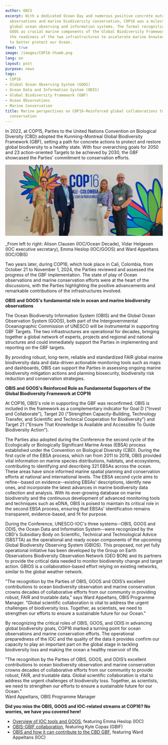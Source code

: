 ```yaml
---
author: OBIS
excerpt: With a dedicated Ocean Day and numerous positive concrete outcomes for ocean
  observations and marine biodiversity conservation, COP16 was a milestone for advancing
  global ocean observing and information systems. The formal recognition of OBIS and
  GOOS as crucial marine components of the Global Biodiversity Framework demonstrates
  the readiness of the two infrastructures to accelerate marine knowledge provision
  to better protect our Ocean.
feed: true
image: /images/COP16-thumb.png
lang: en
layout: post
purpose: news
tags:
- COP16
- Global Ocean Observing System (GOOS)
- Ocean Data and Information System (ODIS)
- Global Biodiversity Framework (GBF)
- Ocean Observations
- Marine Conservation
title: Marine perspectives on COP16-Reinforced global collaborations to better support
  conservation
---
```


In 2022, at COP15, Parties to the United Nations Convention on Biological Diversity (CBD) adopted the Kunming-Montreal Global Biodiversity Framework (GBF), setting a path for concrete actions to protect and restore global biodiversity to a healthy state. With four overarching goals for 2050 and 23 action-oriented Targets to be achieved by 2030, the GBF showcased the Parties' commitment to conservation efforts. 

<img style="float: left; margin-right: 20px;">
  <img src="/images/COP16_IOC.jpeg" alt="COP16" width="600">
</img>

_From left to right: Alison Clausen (IOC/Ocean Decade), Vidar Helgesen (IOC executive secretary), Emma Heslop (IOC/GOOS) and Ward Appeltans (IOC/OBIS)

Two years later, during COP16, which took place in Cali, Colombia, from October 21 to November 1, 2024, the Parties reviewed and assessed the progress of the GBF implementation. The state of play of Ocean observations and marine conservation efforts were at the heart of the discussions, with the Parties highlighting the positive advancements and remarkable contributions of the infrastructures involved.

**OBIS and GOOS's fundamental role in ocean and marine biodiversity observations**

The Ocean Biodiversity Information System (OBIS) and the Global Ocean Observation System (GOOS), both part of the Intergovernmental Oceanographic Commission of UNESCO will be instrumental in supporting GBF Targets. The two infrastructures are operational for decades, bringing together a global network of experts, projects and regional and national structures and could immediately support the Parties in implementing and reporting on the GBF targets.

By providing robust, long-term, reliable and standardized FAIR global marine biodiversity data and data-driven actionable monitoring tools such as maps and dashboards, OBIS can support the Parties in assessing ongoing marine biodiversity mitigation actions and planning biosecurity, biodiversity risk reduction and conservation strategies.

**OBIS and GOOS's Reinforced Role as Fundamental Supporters of the Global Biodiversity Framework at COP16**

At COP16, OBIS's role in supporting the GBF was reconfirmed. OBIS is included in the framework as a complementary indicator for Goal D ("Invest and Collaborate"), Target 20 ("Strengthen Capacity-Building, Technology Transfer, and Scientific and Technical Cooperation for Biodiversity") and Target 21 ("Ensure That Knowledge Is Available and Accessible To Guide Biodiversity Action").

The Parties also adopted during the Conference the second cycle of the Ecologically or Biologically Significant Marine Areas (EBSA) process established under the Convention on Biological Diversity (CBD). During the first cycle of the EBSA process, which ran from 2011 to 2018, OBIS provided vital information on marine species distributions, habitats, and ecosystems, contributing to identifying and describing 321 EBSAs across the ocean. These areas have since informed marine spatial planning and conservation efforts at national and international levels. The EBSA second cycle aims to refine--based on evidence--existing EBSAs' descriptions, identify new ones, and incorporate the latest advances in marine biodiversity data collection and analysis. With its ever-growing database on marine biodiversity and the continuous development of advanced monitoring tools and techniques such as eDNA, OBIS is poised to maintain its critical role in the second EBSA process, ensuring that EBSAs' identification remains transparent, evidence-based, and fit for purpose.

During the Conference, UNESCO-IOC's three systems--OBIS, GOOS and ODIS, the Ocean Data and Information System--were recognized by the CBD's Subsidiary Body on Scientific, Technical and Technological Advice (SBSTTA) as the operational and ready ocean components of the upcoming Global Biodiversity Observing System (GBIOS). This proposed, not yet fully operational initiative has been developed by the Group on Earth Observations Biodiversity Observation Network (GEO BON) and its partners to provide the critical data needed to monitor biodiversity change and target action. GBIOS is a collaboration-based effort relying on existing networks, similar to the global weather network.

"The recognition by the Parties of OBIS, GOOS and ODIS’s excellent contributions to ocean biodiversity observation and marine conservation crowns decades of collaborative efforts from our community in providing robust, FAIR and trustable data,” says Ward Appeltans, OBIS Programme Manager. “Global scientific collaboration is vital to address the urgent challenges of biodiversity loss. Together, as scientists, we need to strengthen our efforts to ensure a sustainable future for our Ocean." 

By recognizing the critical roles of OBIS, GOOS, and ODIS in advancing global biodiversity goals, COP16 marked a turning point for ocean observations and marine conservation efforts. The operational preparedness of the IOC and the quality of the data it provides confirm our capacity to play an important part on the global stage in tackling biodiversity loss and making the ocean a healthy reservoir of life.

<div class="post-quote">
”The recognition by the Parties of OBIS, GOOS, and ODIS’s excellent contributions to ocean biodiversity observation and marine conservation crowns decades of collaborative efforts from our community to provide robust, FAIR, and trustable data. Global scientific collaboration is vital to address the urgent challenges of biodiversity loss. Together, as scientists, we need to strengthen our efforts to ensure a sustainable future for our Ocean.”
  <div class="post-quote-author">Ward Appeltans, OBIS Programme Manager</div>
</div>


**Did you miss the OBIS, GOOS and IOC-related streams at COP16? No worries, we have you covered here!** 

- [Overview of IOC tools and GOOS](https://www.youtube.com/live/xUUwmvwXVn0?t=16115s), featuring Emma Heslop (IOC) 
- [OBIS-GBIF collaboration](https://www.youtube.com/live/xUUwmvwXVn0?t=17517s), featuring Kyle Copas (GBIF) 
- [OBIS and how it can contribute to the CBD GBF](https://www.youtube.com/live/xUUwmvwXVn0?t=18937s), featuring Ward Appeltans (IOC)